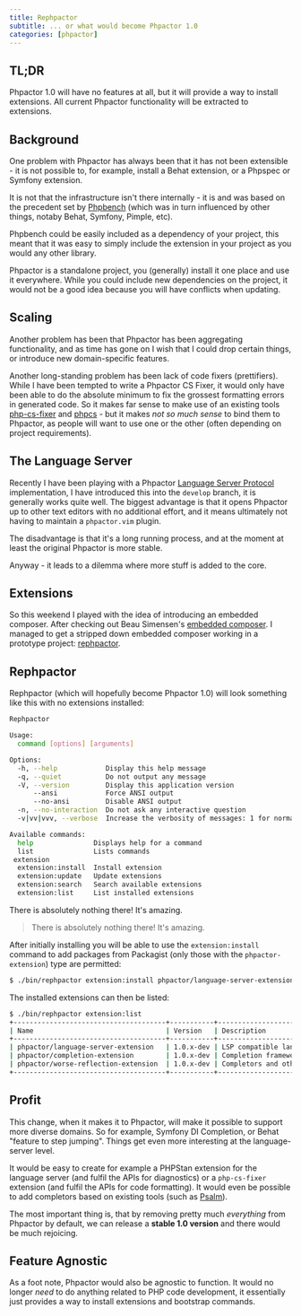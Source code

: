 ```yaml
---
title: Rephpactor
subtitle: ... or what would become Phpactor 1.0
categories: [phpactor]
---
```


TL;DR
-----

Phpactor 1.0 will have no features at all, but it will provide a way to install
extensions. All current Phpactor functionality will be extracted to extensions.

Background
----------

One problem with Phpactor has always been that it has not been extensible - it
is not possible to, for example, install a Behat extension, or a Phpspec or
Symfony extension.

It is not that the infrastructure isn't there internally - it is and was based
on the precedent set by [Phpbench](https://github.com/phpbench/phpbench)
(which was in turn influenced by other things, notaby Behat, Symfony, Pimple,
etc).

Phpbench could be easily included as a dependency of your project, this meant
that it was easy to simply include the extension in your project as you would
any other library.

Phpactor is a standalone project, you (generally) install it one place and use
it everywhere. While you could include new dependencies on the project, it
would not be a good idea because you will have conflicts when updating.

Scaling
-------

Another problem has been that Phpactor has been aggregating functionality, and
as time has gone on I wish that I could drop certain things, or introduce new
domain-specific features.

Another long-standing problem has been lack of code fixers (prettifiers).
While I have been tempted to write a Phpactor CS Fixer, it would only have
been able to do the absolute minimum to fix the grossest formatting errors in
generated code. So it makes far sense to make use of an existing tools
[php-cs-fixer](https://github.com/FriendsOfPHP/PHP-CS-Fixer) and
[phpcs](https://github.com/squizlabs/PHP_CodeSniffer) - but it makes _not so
much sense_ to bind them to Phpactor, as people will want to use one or the
other (often depending on project requirements).

The Language Server
-------------------

Recently I have been playing with a Phpactor
[Language
Server Protocol](https://microsoft.github.io/language-server-protocol/specification) implementation, I have introduced this into the `develop`
branch, it is generally works quite well. The biggest advantage is that it
opens Phpactor up to other text editors with no additional effort, and it means
ultimately not having to maintain a `phpactor.vim` plugin.

The disadvantage is that it's a long running process, and at the moment at
least the original Phpactor is more stable.

Anyway - it leads to a dilemma where more stuff is added to the core.

Extensions
----------

So this weekend I played with the idea of introducing an embedded composer.
After checking out Beau Simensen's
[embedded composer](https://github.com/dflydev/dflydev-embedded-composer). I
managed to get a stripped down embedded composer working in a prototype project: [rephpactor](https://github.com/phpactor/rephpactor).

Rephpactor
----------

Rephpactor (which will hopefully become Phpactor 1.0) will look something like this with no extensions installed:

```bash
Rephpactor

Usage:
  command [options] [arguments]

Options:
  -h, --help            Display this help message
  -q, --quiet           Do not output any message
  -V, --version         Display this application version
      --ansi            Force ANSI output
      --no-ansi         Disable ANSI output
  -n, --no-interaction  Do not ask any interactive question
  -v|vv|vvv, --verbose  Increase the verbosity of messages: 1 for normal output, 2 for more verbose output and 3 for debug

Available commands:
  help               Displays help for a command
  list               Lists commands
 extension
  extension:install  Install extension
  extension:update   Update extensions
  extension:search   Search available extensions
  extension:list     List installed extensions
```

There is absolutely nothing there! It's amazing.

> There is absolutely nothing there! It's amazing.

After initially installing you will be able to use the `extension:install`
command to add packages from Packagist (only those with the
`phpactor-extension`) type are permitted:

```bash
$ ./bin/rephpactor extension:install phpactor/language-server-extension
```

The installed extensions can then be listed:

```bash
$ ./bin/rephpactor extension:list
+--------------------------------------+-----------+--------------------------------------+
| Name                                 | Version   | Description                          |
+--------------------------------------+-----------+--------------------------------------+
| phpactor/language-server-extension   | 1.0.x-dev | LSP compatible language server       |
| phpactor/completion-extension        | 1.0.x-dev | Completion framework                 |
| phpactor/worse-reflection-extension  | 1.0.x-dev | Completors and other terrbile things |
+--------------------------------------+-----------+--------------------------------------+
```

Profit
------

This change, when it makes it to Phpactor, will make it possible to support
more diverse domains. So for example, Symfony DI Completion, or Behat "feature
to step jumping". Things get even more interesting at the language-server level.

It would be easy to create for example a PHPStan extension for the language
server (and fulfil the APIs for diagnostics) or a `php-cs-fixer` extension (and
fulfil the APIs for code formatting). It would even be possible to add
completors based on existing tools (such as [Psalm](https://getpsalm.org/)).

The most important thing is, that by removing pretty much _everything_ from
Phpactor by default, we can release a **stable 1.0 version** and there would be
much rejoicing.

Feature Agnostic
----------------

As a foot note, Phpactor would also be agnostic to function. It would no longer
_need_ to do anything related to PHP code development, it essentially just
provides a way to install extensions and bootstrap commands.
